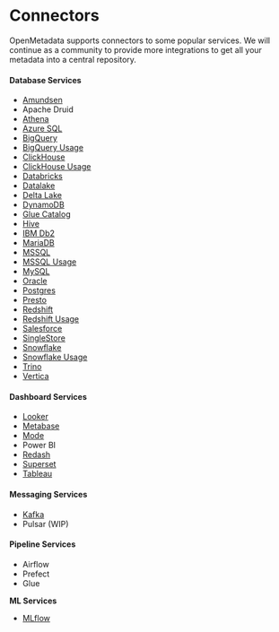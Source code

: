 # Connectors

OpenMetadata supports connectors to some popular services. We will continue as a community to provide more integrations to get all your metadata into a central repository.

#### Database Services

* [Amundsen](https://docs.open-metadata.org/integrations/connectors/amundsen)
* Apache Druid
* [Athena](athena/)
* [Azure SQL](broken-reference/)
* [BigQuery](bigquery/)
* [BigQuery Usage](bigquery/)
* [ClickHouse](broken-reference/)
* [ClickHouse Usage](broken-reference/)
* [Databricks](broken-reference/)
* [Datalake](../../../integrations/connectors/dynamodb-1/)
* [Delta Lake](broken-reference/)
* [DynamoDB](broken-reference/)
* [Glue Catalog](glue-catalog/)
* [Hive](hive/)
* [IBM Db2](ibm-db2.md)
* [MariaDB](mariadb.md)
* [MSSQL](broken-reference/)
* [MSSQL Usage](broken-reference/)
* [MySQL](broken-reference/)
* [Oracle](broken-reference/)
* [Postgres](broken-reference/)
* [Presto](broken-reference/)
* [Redshift](redshift/)
* [Redshift Usage](redshift/)
* [Salesforce](broken-reference/)
* [SingleStore](broken-reference/)
* [Snowflake](snowflake/)
* [Snowflake Usage](snowflake/)
* [Trino](trino/)
* [Vertica](broken-reference/)

#### Dashboard Services

* [Looker](broken-reference/)
* [Metabase](broken-reference/)
* [Mode](broken-reference/)
* Power BI
* [Redash](broken-reference/)
* [Superset](broken-reference/)
* [Tableau](tableau.md)

#### Messaging Services

* [Kafka](kafka.md)
* Pulsar (WIP)

#### Pipeline Services

* Airflow
* Prefect
* Glue

**ML Services**

* [MLflow](mlflow/)
